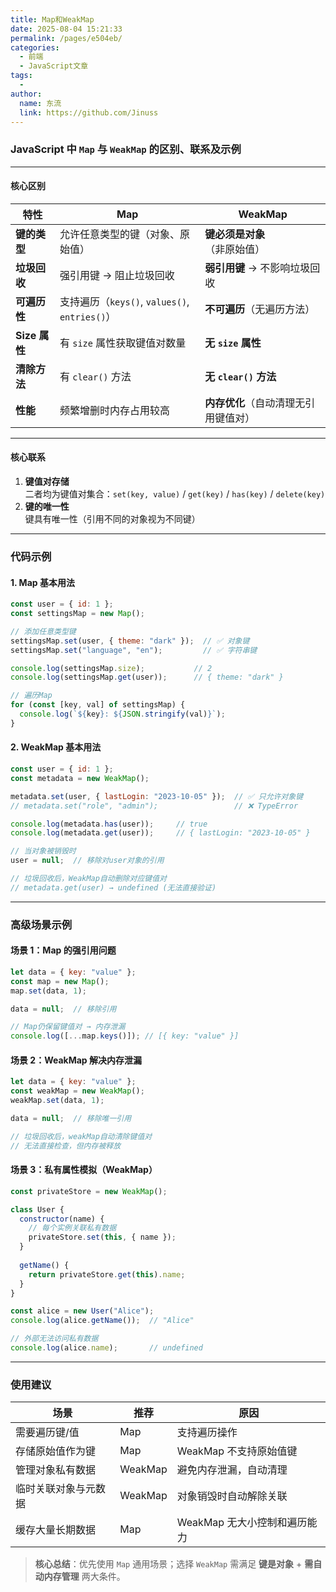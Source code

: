 ```yaml
---
title: Map和WeakMap
date: 2025-08-04 15:21:33
permalink: /pages/e504eb/
categories:
  - 前端
  - JavaScript文章
tags:
  - 
author: 
  name: 东流
  link: https://github.com/Jinuss
---
```


### JavaScript 中 `Map` 与 `WeakMap` 的区别、联系及示例

---

#### **核心区别**
| **特性**      | **Map**                                       | **WeakMap**                          |
| ------------- | --------------------------------------------- | ------------------------------------ |
| **键的类型**  | 允许任意类型的键（对象、原始值）              | **键必须是对象**（非原始值）         |
| **垃圾回收**  | 强引用键 → 阻止垃圾回收                       | **弱引用键** → 不影响垃圾回收        |
| **可遍历性**  | 支持遍历（`keys()`, `values()`, `entries()`） | **不可遍历**（无遍历方法）           |
| **Size 属性** | 有 `size` 属性获取键值对数量                  | **无 `size` 属性**                   |
| **清除方法**  | 有 `clear()` 方法                             | **无 `clear()` 方法**                |
| **性能**      | 频繁增删时内存占用较高                        | **内存优化**（自动清理无引用键值对） |

---

#### **核心联系**
1. **键值对存储**  
   二者均为键值对集合：`set(key, value)` / `get(key)` / `has(key)` / `delete(key)`  
2. **键的唯一性**  
   键具有唯一性（引用不同的对象视为不同键）

---

### 代码示例

#### **1. Map 基本用法**
```javascript
const user = { id: 1 };
const settingsMap = new Map();

// 添加任意类型键
settingsMap.set(user, { theme: "dark" });  // ✅ 对象键
settingsMap.set("language", "en");         // ✅ 字符串键

console.log(settingsMap.size);           // 2
console.log(settingsMap.get(user));      // { theme: "dark" }

// 遍历Map
for (const [key, val] of settingsMap) {
  console.log(`${key}: ${JSON.stringify(val)}`);
}
```

#### **2. WeakMap 基本用法**
```javascript
const user = { id: 1 };
const metadata = new WeakMap();

metadata.set(user, { lastLogin: "2023-10-05" });  // ✅ 只允许对象键
// metadata.set("role", "admin");                 // ❌ TypeError

console.log(metadata.has(user));     // true
console.log(metadata.get(user));     // { lastLogin: "2023-10-05" }

// 当对象被销毁时
user = null;  // 移除对user对象的引用

// 垃圾回收后，WeakMap自动删除对应键值对
// metadata.get(user) → undefined (无法直接验证)
```

---

### **高级场景示例**

#### **场景 1：Map 的强引用问题**
```javascript
let data = { key: "value" };
const map = new Map();
map.set(data, 1);

data = null;  // 移除引用

// Map仍保留键值对 → 内存泄漏
console.log([...map.keys()]); // [{ key: "value" }] 
```

#### **场景 2：WeakMap 解决内存泄漏**
```javascript
let data = { key: "value" };
const weakMap = new WeakMap();
weakMap.set(data, 1);

data = null;  // 移除唯一引用

// 垃圾回收后，weakMap自动清除键值对
// 无法直接检查，但内存被释放
```

#### **场景 3：私有属性模拟（WeakMap）**
```javascript
const privateStore = new WeakMap();

class User {
  constructor(name) {
    // 每个实例关联私有数据
    privateStore.set(this, { name });
  }
  
  getName() {
    return privateStore.get(this).name;
  }
}

const alice = new User("Alice");
console.log(alice.getName());  // "Alice" 

// 外部无法访问私有数据
console.log(alice.name);       // undefined
```

---

### **使用建议**

| **场景**             | **推荐** | **原因**                     |
| -------------------- | -------- | ---------------------------- |
| 需要遍历键/值        | Map      | 支持遍历操作                 |
| 存储原始值作为键     | Map      | WeakMap 不支持原始值键       |
| 管理对象私有数据     | WeakMap  | 避免内存泄漏，自动清理       |
| 临时关联对象与元数据 | WeakMap  | 对象销毁时自动解除关联       |
| 缓存大量长期数据     | Map      | WeakMap 无大小控制和遍历能力 |

> **核心总结**：优先使用 `Map` 通用场景；选择 `WeakMap` 需满足 **键是对象** + **需自动内存管理** 两大条件。